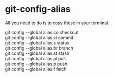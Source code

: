 # git-config-alias

All you need to do is to copy these in your terminal.

git config --global alias.co checkout\
git config --global alias.ci commit\
git config --global alias.s status\
git config --global alias.br branch\
git config --global alias.st stash\
git config --global alias.pl pull\
git config --global alias.p push\
git config --global alias.f fetch
